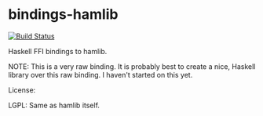 # bindings-hamlib

[![Build Status](https://travis-ci.org/relrod/bindings-hamlib.svg?branch=master)](https://travis-ci.org/relrod/bindings-hamlib)

Haskell FFI bindings to hamlib.

NOTE: This is a very raw binding. It is probably best to create a nice, Haskell
library over this raw binding. I haven't started on this yet.

License:

LGPL: Same as hamlib itself.
